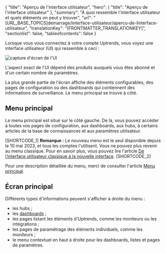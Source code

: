 {
  "title": "Aperçu de l'interface utilisateur",
  "hero": {
    "title": "Aperçu de l'interface utilisateur"
  },
  "summary": "À quoi ressemble l'interface utilisateur et quels éléments on peut y trouver",
  "url": "[URL_BASE_TOPICS]demarrage/interface-utilisateur/apercu-de-linterface-utilisateur",
  "translationKey": "[FRONTMATTER_TRANSLATIONKEY]",
  "sectionlist": false,
  "tableofcontents": false
}

Lorsque vous vous connectez à votre compte Uptrends, vous voyez une interface utilisateur (UI) qui ressemble à ceci :

![capture d'écran de l'UI]([LINK_URL_1])

L'aspect exact de l'UI dépend des produits auxquels vous êtes abonné et d'un certain nombre de paramètres.

La plus grande partie de l'écran affiche des éléments configurables, des pages de configuration ou des dashboards qui contiennent des informations de surveillance. Le menu principal se trouve à côté.

## Menu principal

Le menu principal est situé sur le côté gauche. De là, vous pouvez accéder à toutes vos pages de configuration, aux dashboards, aux hubs, à certains articles de la base de connaissances et aux paramètres utilisateur.

[SHORTCODE_1] **Remarque :** Le nouveau menu est le seul disponible depuis le 10 mai 2023, et tous les comptes l'utilisent. Vous ne pouvez plus revenir au menu classique. Pour en savoir plus, vous pouvez lire l'article [De l’interface utilisateur classique à la nouvelle interface]([LINK_URL_2]). [SHORTCODE_2]

Pour une description détaillée du menu, merci de consulter l'article [Menu principal]([LINK_URL_3]).

## Écran principal

Différents types d'informations peuvent s'afficher à droite du menu :

- les hubs ;
- les [dashboards]([LINK_URL_4]) ;
- les pages listant les éléments d'Uptrends, comme les moniteurs ou les intégrations ;
- les pages de paramétrage des éléments individuels, comme les moniteurs ;
- le menu contextuel en haut à droite pour les dashboards, listes et pages de paramètres.

